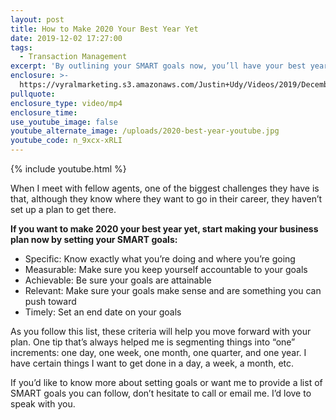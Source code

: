 ```yaml
---
layout: post
title: How to Make 2020 Your Best Year Yet
date: 2019-12-02 17:27:00
tags:
  - Transaction Management
excerpt: 'By outlining your SMART goals now, you’ll have your best year yet in 2020.'
enclosure: >-
  https://vyralmarketing.s3.amazonaws.com/Justin+Udy/Videos/2019/December/How+to+Make+2020+Your+Best+Year+Yet.mp4
pullquote:
enclosure_type: video/mp4
enclosure_time:
use_youtube_image: false
youtube_alternate_image: /uploads/2020-best-year-youtube.jpg
youtube_code: n_9xcx-xRLI
---
```


{% include youtube.html %}

When I meet with fellow agents, one of the biggest challenges they have is that, although they know where they want to go in their career, they haven’t set up a plan to get there.&nbsp;

**If you want to make 2020 your best year yet, start making your business plan now by setting your SMART goals:**

* Specific: Know exactly what you’re doing and where you’re going
* Measurable: Make sure you keep yourself accountable to your goals
* Achievable: Be sure your goals are attainable&nbsp;
* Relevant: Make sure your goals make sense and are something you can push toward
* Timely: Set an end date on your goals&nbsp;

As you follow this list, these criteria will help you move forward with your plan. One tip that’s always helped me is segmenting things into “one” increments: one day, one week, one month, one quarter, and one year. I have certain things I want to get done in a day, a week, a month, etc.&nbsp;

If you’d like to know more about setting goals or want me to provide a list of SMART goals you can follow, don’t hesitate to call or email me. I’d love to speak with you.
